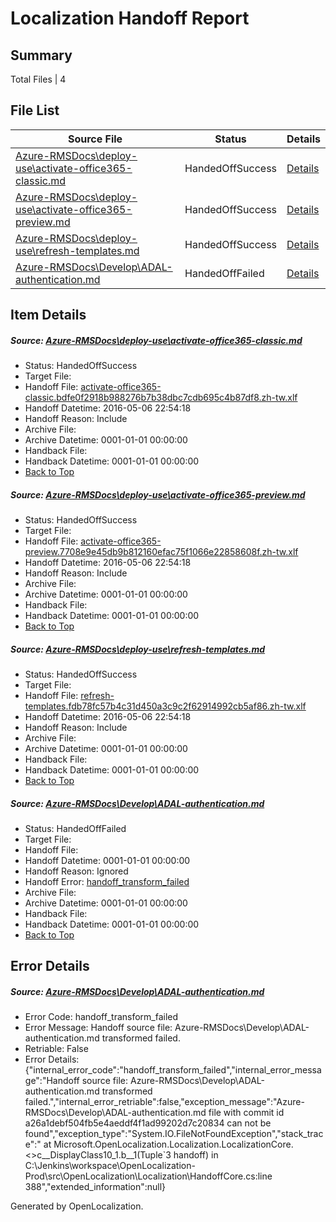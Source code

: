 # <a name='report-top'></a> Localization Handoff Report

## Summary
 Total Files | 4

## File List
 Source File | Status | Details 
 ----------- | ------ | ------- 
 [Azure-RMSDocs\deploy-use\activate-office365-classic.md](https://github.com/Microsoft/Azure-RMSDocs-pr/blob/bcb157a66a4819a54c29cd4aa1a5c5b3e56688d3/Azure-RMSDocs/deploy-use/activate-office365-classic.md) | HandedOffSuccess | [Details](#e82089dc6c6dcf9069216e3ab55dcc14e3bd50746)
 [Azure-RMSDocs\deploy-use\activate-office365-preview.md](https://github.com/Microsoft/Azure-RMSDocs-pr/blob/bcb157a66a4819a54c29cd4aa1a5c5b3e56688d3/Azure-RMSDocs/deploy-use/activate-office365-preview.md) | HandedOffSuccess | [Details](#6df2ebc183c2c268a44d83822d151524e13df2e17)
 [Azure-RMSDocs\deploy-use\refresh-templates.md](https://github.com/Microsoft/Azure-RMSDocs-pr/blob/771f4139b09cccc05f2d1ee52c76b99467c70446/Azure-RMSDocs/deploy-use/refresh-templates.md) | HandedOffSuccess | [Details](#13c2b79558202d59ec49da3a189a58356518718d33)
 [Azure-RMSDocs\Develop\ADAL-authentication.md](https://github.com/Microsoft/Azure-RMSDocs-pr/blob/a26a1debf504fb5e4aeddf4f1ad99202d7c20834/Azure-RMSDocs/Develop/ADAL-authentication.md) | HandedOffFailed | [Details](#0068d338348b4edb9db561bee0545ed50fed029a43)

## Item Details
##### <a name='e82089dc6c6dcf9069216e3ab55dcc14e3bd50746'></a> Source: [Azure-RMSDocs\deploy-use\activate-office365-classic.md](https://github.com/Microsoft/Azure-RMSDocs-pr/blob/bcb157a66a4819a54c29cd4aa1a5c5b3e56688d3/Azure-RMSDocs/deploy-use/activate-office365-classic.md)
* Status: HandedOffSuccess
* Target File: 
* Handoff File: [activate-office365-classic.bdfe0f2918b988276b7b38dbc7cdb695c4b87df8.zh-tw.xlf](https://github.com/Microsoft/EM.handoff/blob/661e8f1e27065a3f7aedcfff34f6292bbdbee9bd/ol-handoff/Microsoft/Azure-RMSDocs-pr.zh-tw/master/activate-office365-classic.bdfe0f2918b988276b7b38dbc7cdb695c4b87df8.zh-tw.xlf)
* Handoff Datetime: 2016-05-06 22:54:18
* Handoff Reason: Include
* Archive File: 
* Archive Datetime: 0001-01-01 00:00:00
* Handback File: 
* Handback Datetime: 0001-01-01 00:00:00
* [Back to Top](#report-top)

##### <a name='6df2ebc183c2c268a44d83822d151524e13df2e17'></a> Source: [Azure-RMSDocs\deploy-use\activate-office365-preview.md](https://github.com/Microsoft/Azure-RMSDocs-pr/blob/bcb157a66a4819a54c29cd4aa1a5c5b3e56688d3/Azure-RMSDocs/deploy-use/activate-office365-preview.md)
* Status: HandedOffSuccess
* Target File: 
* Handoff File: [activate-office365-preview.7708e9e45db9b812160efac75f1066e22858608f.zh-tw.xlf](https://github.com/Microsoft/EM.handoff/blob/661e8f1e27065a3f7aedcfff34f6292bbdbee9bd/ol-handoff/Microsoft/Azure-RMSDocs-pr.zh-tw/master/activate-office365-preview.7708e9e45db9b812160efac75f1066e22858608f.zh-tw.xlf)
* Handoff Datetime: 2016-05-06 22:54:18
* Handoff Reason: Include
* Archive File: 
* Archive Datetime: 0001-01-01 00:00:00
* Handback File: 
* Handback Datetime: 0001-01-01 00:00:00
* [Back to Top](#report-top)

##### <a name='13c2b79558202d59ec49da3a189a58356518718d33'></a> Source: [Azure-RMSDocs\deploy-use\refresh-templates.md](https://github.com/Microsoft/Azure-RMSDocs-pr/blob/771f4139b09cccc05f2d1ee52c76b99467c70446/Azure-RMSDocs/deploy-use/refresh-templates.md)
* Status: HandedOffSuccess
* Target File: 
* Handoff File: [refresh-templates.fdb78fc57b4c31d450a3c9c2f62914992cb5af86.zh-tw.xlf](https://github.com/Microsoft/EM.handoff/blob/661e8f1e27065a3f7aedcfff34f6292bbdbee9bd/ol-handoff/Microsoft/Azure-RMSDocs-pr.zh-tw/master/refresh-templates.fdb78fc57b4c31d450a3c9c2f62914992cb5af86.zh-tw.xlf)
* Handoff Datetime: 2016-05-06 22:54:18
* Handoff Reason: Include
* Archive File: 
* Archive Datetime: 0001-01-01 00:00:00
* Handback File: 
* Handback Datetime: 0001-01-01 00:00:00
* [Back to Top](#report-top)

##### <a name='0068d338348b4edb9db561bee0545ed50fed029a43'></a> Source: [Azure-RMSDocs\Develop\ADAL-authentication.md](https://github.com/Microsoft/Azure-RMSDocs-pr/blob/a26a1debf504fb5e4aeddf4f1ad99202d7c20834/Azure-RMSDocs/Develop/ADAL-authentication.md)
* Status: HandedOffFailed
* Target File: 
* Handoff File: 
* Handoff Datetime: 0001-01-01 00:00:00
* Handoff Reason: Ignored
* Handoff Error: [handoff_transform_failed](#0068d338348b4edb9db561bee0545ed50fed029a43handoff_transform_failed)
* Archive File: 
* Archive Datetime: 0001-01-01 00:00:00
* Handback File: 
* Handback Datetime: 0001-01-01 00:00:00
* [Back to Top](#report-top)


## Error Details
##### <a name='0068d338348b4edb9db561bee0545ed50fed029a43handoff_transform_failed'></a> Source: [Azure-RMSDocs\Develop\ADAL-authentication.md](#0068d338348b4edb9db561bee0545ed50fed029a43)
* Error Code: handoff_transform_failed
* Error Message: Handoff source file: Azure-RMSDocs\Develop\ADAL-authentication.md transformed failed.
* Retriable: False
* Error Details: {"internal_error_code":"handoff_transform_failed","internal_error_message":"Handoff source file: Azure-RMSDocs\\Develop\\ADAL-authentication.md transformed failed.","internal_error_retriable":false,"exception_message":"Azure-RMSDocs\\Develop\\ADAL-authentication.md file with commit id a26a1debf504fb5e4aeddf4f1ad99202d7c20834 can not be found","exception_type":"System.IO.FileNotFoundException","stack_trace":"   at Microsoft.OpenLocalization.Localization.LocalizationCore.<>c__DisplayClass10_1.<GetHandoffFiles>b__1(Tuple`3 handoff) in C:\\Jenkins\\workspace\\OpenLocalization-Prod\\src\\OpenLocalization\\Localization\\HandoffCore.cs:line 388","extended_information":null}


Generated by OpenLocalization.
